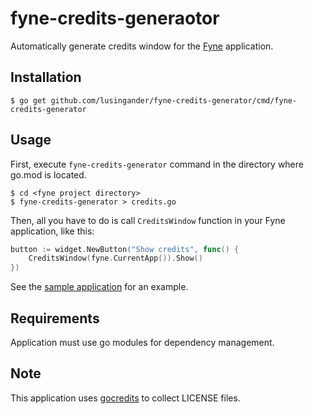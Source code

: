 fyne-credits-generaotor
====

Automatically generate credits window for the [Fyne](https://fyne.io/) application.

## Installation

```
$ go get github.com/lusingander/fyne-credits-generator/cmd/fyne-credits-generator
```

## Usage

First, execute `fyne-credits-generator` command in the directory where go.mod is located.

```
$ cd <fyne project directory>
$ fyne-credits-generator > credits.go
```

Then, all you have to do is call `CreditsWindow` function in your Fyne application, like this:

```go
button := widget.NewButton("Show credits", func() {
    CreditsWindow(fyne.CurrentApp()).Show()
})
```
See the [sample application](./cmd/sample) for an example.

## Requirements

Application must use go modules for dependency management.

## Note

This application uses [gocredits](https://github.com/Songmu/gocredits) to collect LICENSE files.
